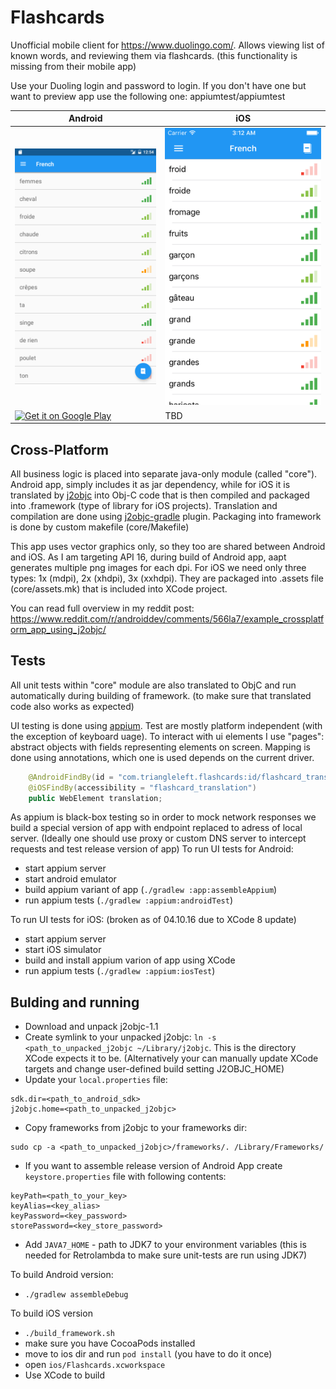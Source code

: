 # Flashcards

Unofficial mobile client for https://www.duolingo.com/.
Allows viewing list of known words, and reviewing them via flashcards. (this functionality is missing from their mobile app)

Use your Duoling login and password to login.
If you don't have one but want to preview app use the following one: appiumtest/appiumtest

|Android|iOS|
|---|---|
|![AndroidList](media/android/list.png)|![iOSList](media/ios/list.png)|
|<a href='https://play.google.com/store/apps/details?id=com.triangleleft.flashcards&hl=en&utm_source=global_co&utm_medium=prtnr&utm_content=Mar2515&utm_campaign=PartBadge&pcampaignid=MKT-Other-global-all-co-prtnr-py-PartBadge-Mar2515-1'><img alt='Get it on Google Play' src='https://play.google.com/intl/en_us/badges/images/generic/en_badge_web_generic.png'/></a>|TBD|

## Cross-Platform
All business logic is placed into separate java-only module (called "core"). Android app, simply includes it as jar dependency, while for iOS it is translated by [j2objc](http://j2objc.org/) into Obj-C code that is then compiled and packaged into .framework (type of library for iOS projects).
Translation and compilation are done using [j2objc-gradle](https://github.com/j2objc-contrib/j2objc-gradle) plugin.
Packaging into framework is done by custom makefile (core/Makefile)

This app uses vector graphics only, so they too are shared between Android and iOS.
As I am targeting API 16, during build of Android app, aapt generates multiple png images for each dpi. For iOS we need only three types: 1x (mdpi), 2x (xhdpi), 3x (xxhdpi). They are packaged into .assets file (core/assets.mk) that is included into XCode project.

You can read full overview in my reddit post: https://www.reddit.com/r/androiddev/comments/566la7/example_crossplatform_app_using_j2objc/

## Tests
All unit tests within "core" module are also translated to ObjC and run automatically during building of framework. (to make sure that translated code also works as expected)

UI testing is done using [appium](http://appium.io/). Test are mostly platform independent (with the exception of keyboard uage). To interact with ui elements I use "pages": abstract objects with fields representing elements on screen. Mapping is done using annotations, which one is used depends on the current driver.
```java
    @AndroidFindBy(id = "com.triangleleft.flashcards:id/flashcard_translation")
    @iOSFindBy(accessibility = "flashcard_translation")
    public WebElement translation;
```
As appium is black-box testing so in order to mock network responses we build a special version of app with endpoint replaced to adress of local server. (Ideally one should use proxy or custom DNS server to intercept requests and test release version of app)
To run UI tests for Android:
* start appium server
* start android emulator
* build appium variant of app  (`./gradlew :app:assembleAppium`)
* run appium tests (`./gradlew :appium:androidTest`)

To run UI tests for iOS: (broken as of 04.10.16 due to XCode 8 update)
* start appium server
* start iOS simulator
* build and install appium varion of app using XCode
* run appium tests (`./gradlew :appium:iosTest`)

## Bulding and running
* Download and unpack j2objc-1.1
* Create symlink to your unpacked j2objc: `ln -s <path_to_unpacked_j2objc ~/Library/j2objc`. This is the directory XCode expects it to be. (Alternatively your can manually update XCode targets and change user-defined build setting J2OBJC_HOME)
* Update your `local.properties` file:
```
sdk.dir=<path_to_android_sdk>
j2objc.home=<path_to_unpacked_j2objc>
```
* Copy frameworks from j2objc to your frameworks dir:
```
sudo cp -a <path_to_unpacked_j2objc>/frameworks/. /Library/Frameworks/
```
* If you want to assemble release version of Android App create `keystore.properties` file with following contents:
```
keyPath=<path_to_your_key>
keyAlias=<key_alias>
keyPassword=<key_password>
storePassword=<key_store_password>
```
* Add `JAVA7_HOME` - path to JDK7 to your environment variables (this is needed for Retrolambda to make sure unit-tests are run using JDK7)

To build Android version:
* `./gradlew assembleDebug`

To build iOS version
* `./build_framework.sh`
* make sure you have CocoaPods installed
* move to ios dir and run `pod install` (you have to do it once)
* open `ios/Flashcards.xcworkspace`
* Use XCode to build